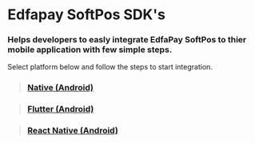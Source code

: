 # Edfapay SoftPos SDK's
<h3>Helps developers to easly integrate EdfaPay SoftPos to thier mobile application with few simple steps. </h3>

Select platform below and follow the steps to start integration.

> ### [Native (Android)](/android#android-edfapay-softpos-sdk)

> ### [Flutter (Android)](/flutter#flutter-edfapay-softpos-sdk)

> ### [React Native (Android)](/react_native#react-native-edfapay-softpos-sdk)

